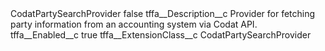 <?xml version="1.0" encoding="UTF-8"?>
<CustomMetadata xmlns="http://soap.sforce.com/2006/04/metadata" xmlns:xsi="http://www.w3.org/2001/XMLSchema-instance" xmlns:xsd="http://www.w3.org/2001/XMLSchema">
    <label>CodatPartySearchProvider</label>
    <protected>false</protected>
    <values>
        <field>tffa__Description__c</field>
        <value xsi:type="xsd:string">Provider for fetching party information from an accounting system via Codat API.</value>
    </values>
    <values>
        <field>tffa__Enabled__c</field>
        <value xsi:type="xsd:boolean">true</value>
    </values>
    <values>
        <field>tffa__ExtensionClass__c</field>
        <value xsi:type="xsd:string">CodatPartySearchProvider</value>
    </values>
</CustomMetadata>
